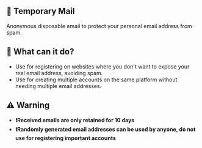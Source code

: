 ## 📮 Temporary Mail

Anonymous disposable email to protect your personal email address from spam.

## 🎉 What can it do?

- Use for registering on websites where you don't want to expose your real email address, avoiding spam.
- Use for creating multiple accounts on the same platform without needing multiple email addresses.

## ⚠️ Warning

- **❗Received emails are only retained for 10 days**
- **❗Randomly generated email addresses can be used by anyone, do not use for registering important accounts**